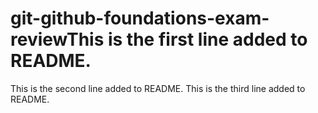 # git-github-foundations-exam-reviewThis is the first line added to README.
This is the second line added to README.
This is the third line added to README.
